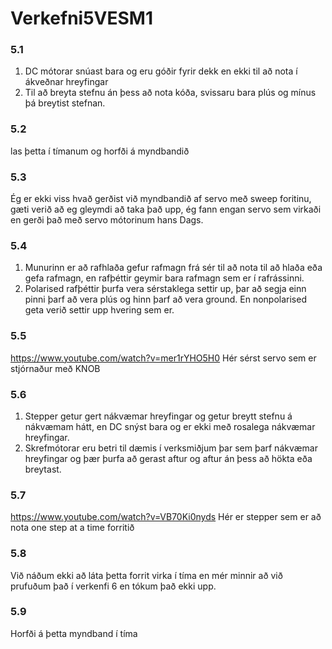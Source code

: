 # Verkefni5VESM1

### 5.1 
1. DC mótorar snúast bara og eru góðir fyrir dekk en ekki til að nota í ákveðnar hreyfingar
2. Til að breyta stefnu án þess að nota kóða, svissaru bara plús og mínus þá breytist stefnan.

### 5.2
las þetta í tímanum og horfði á myndbandið

### 5.3 
Ég er ekki viss hvað gerðist við myndbandið af servo með sweep foritinu, gæti verið að eg gleymdi að taka það upp, ég fann engan servo sem virkaði en gerði það með servo mótorinum hans Dags.

### 5.4 
1. Munurinn er að rafhlaða gefur rafmagn frá sér til að nota til að hlaða eða gefa rafmagn, en rafþéttir geymir bara rafmagn sem er í rafrássinni.
2. Polarised rafþéttir þurfa vera sérstaklega settir up, þar að segja einn pinni þarf að vera plús og hinn þarf að vera ground. En nonpolarised geta verið settir upp hvering sem er.

### 5.5 
https://www.youtube.com/watch?v=mer1rYHO5H0
Hér sérst servo sem er stjórnaður með KNOB

### 5.6 
1. Stepper getur gert nákvæmar hreyfingar og getur breytt stefnu á nákvæmam hátt, en DC snýst bara og er ekki með rosalega nákvæmar hreyfingar.
2. Skrefmótorar eru betri til dæmis í verksmiðjum þar sem þarf nákvæmar hreyfingar og þær þurfa að gerast aftur og aftur án þess að hökta eða breytast.

### 5.7 
https://www.youtube.com/watch?v=VB70Ki0nyds
Hér er stepper sem er að nota one step at a time forritið
### 5.8 
Við náðum ekki að láta þetta forrit virka í tíma en mér minnir að við prufuðum það í verkenfi 6 en tókum það ekki upp.

### 5.9 
Horfði á þetta myndband í tíma
